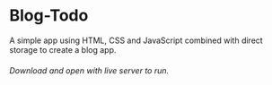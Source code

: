 # Blog-Todo
A simple app using HTML, CSS and JavaScript combined with direct storage to create a blog app.

###### Download and open with live server to run.